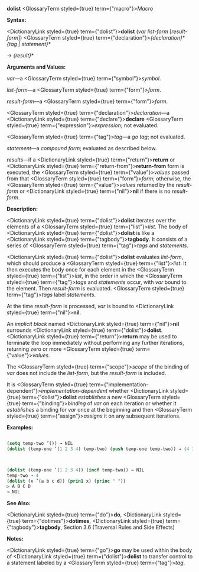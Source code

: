 **dolist** <GlossaryTerm styled={true} term={"macro"}><i>Macro</i></GlossaryTerm> 



**Syntax:** 



<DictionaryLink styled={true} term={"dolist"}><b>dolist</b></DictionaryLink> (*var list-form* [*result-form*]) <GlossaryTerm styled={true} term={"declaration"}><i>\{declaration\}</i></GlossaryTerm>\* *\{tag | statement\}*\* 



*→ \{result\}*\* 



**Arguments and Values:** 



*var*—a <GlossaryTerm styled={true} term={"symbol"}><i>symbol</i></GlossaryTerm>. 



*list-form*—a <GlossaryTerm styled={true} term={"form"}><i>form</i></GlossaryTerm>. 



*result-form*—a <GlossaryTerm styled={true} term={"form"}><i>form</i></GlossaryTerm>. 



<GlossaryTerm styled={true} term={"declaration"}><i>declaration</i></GlossaryTerm>—a <DictionaryLink styled={true} term={"declare"}><b>declare</b></DictionaryLink> <GlossaryTerm styled={true} term={"expression"}><i>expression</i></GlossaryTerm>; not evaluated. 



<GlossaryTerm styled={true} term={"tag"}><i>tag</i></GlossaryTerm>—a *go tag*; not evaluated. 



*statement*—a *compound form*; evaluated as described below. 



*results*—if a <DictionaryLink styled={true} term={"return"}><b>return</b></DictionaryLink> or <DictionaryLink styled={true} term={"return-from"}><b>return-from</b></DictionaryLink> form is executed, the <GlossaryTerm styled={true} term={"value"}><i>values</i></GlossaryTerm> passed from that <GlossaryTerm styled={true} term={"form"}><i>form</i></GlossaryTerm>; otherwise, the <GlossaryTerm styled={true} term={"value"}><i>values</i></GlossaryTerm> returned by the *result-form* or <DictionaryLink styled={true} term={"nil"}><b>nil</b></DictionaryLink> if there is no *result-form*. 



**Description:** 



<DictionaryLink styled={true} term={"dolist"}><b>dolist</b></DictionaryLink> iterates over the elements of a <GlossaryTerm styled={true} term={"list"}><i>list</i></GlossaryTerm>. The body of <DictionaryLink styled={true} term={"dolist"}><b>dolist</b></DictionaryLink> is like a <DictionaryLink styled={true} term={"tagbody"}><b>tagbody</b></DictionaryLink>. It consists of a series of <GlossaryTerm styled={true} term={"tag"}><i>tags</i></GlossaryTerm> and *statements*. 



<DictionaryLink styled={true} term={"dolist"}><b>dolist</b></DictionaryLink> evaluates *list-form*, which should produce a <GlossaryTerm styled={true} term={"list"}><i>list</i></GlossaryTerm>. It then executes the body once for each element in the <GlossaryTerm styled={true} term={"list"}><i>list</i></GlossaryTerm>, in the order in which the <GlossaryTerm styled={true} term={"tag"}><i>tags</i></GlossaryTerm> and *statements* occur, with *var* bound to the element. Then *result-form* is evaluated. <GlossaryTerm styled={true} term={"tag"}><i>tags</i></GlossaryTerm> label *statements*. 



At the time *result-form* is processed, *var* is bound to <DictionaryLink styled={true} term={"nil"}><b>nil</b></DictionaryLink>. 



An *implicit block* named <DictionaryLink styled={true} term={"nil"}><b>nil</b></DictionaryLink> surrounds <DictionaryLink styled={true} term={"dolist"}><b>dolist</b></DictionaryLink>. <DictionaryLink styled={true} term={"return"}><b>return</b></DictionaryLink> may be used to terminate the loop immediately without performing any further iterations, returning zero or more <GlossaryTerm styled={true} term={"value"}><i>values</i></GlossaryTerm>. 



The <GlossaryTerm styled={true} term={"scope"}><i>scope</i></GlossaryTerm> of the binding of *var* does not include the *list-form*, but the *result-form* is included. 



It is <GlossaryTerm styled={true} term={"implementation-dependent"}><i>implementation-dependent</i></GlossaryTerm> whether <DictionaryLink styled={true} term={"dolist"}><b>dolist</b></DictionaryLink> *establishes* a new <GlossaryTerm styled={true} term={"binding"}><i>binding</i></GlossaryTerm> of *var* on each iteration or whether it *establishes* a binding for *var* once at the beginning and then <GlossaryTerm styled={true} term={"assign"}><i>assigns</i></GlossaryTerm> it on any subsequent iterations. 



**Examples:**
```lisp

(setq temp-two ’()) → NIL 
(dolist (temp-one ’(1 2 3 4) temp-two) (push temp-one temp-two)) → (4 3 2 1) (setq temp-two 0) → 0 



(dolist (temp-one ’(1 2 3 4)) (incf temp-two)) → NIL 
temp-two → 4 
(dolist (x ’(a b c d)) (prin1 x) (princ " ")) 
▷ A B C D 
→ NIL 

```
**See Also:** 



<DictionaryLink styled={true} term={"do"}><b>do</b></DictionaryLink>, <DictionaryLink styled={true} term={"dotimes"}><b>dotimes</b></DictionaryLink>, <DictionaryLink styled={true} term={"tagbody"}><b>tagbody</b></DictionaryLink>, Section 3.6 (Traversal Rules and Side Effects) 



**Notes:** 



<DictionaryLink styled={true} term={"go"}><b>go</b></DictionaryLink> may be used within the body of <DictionaryLink styled={true} term={"dolist"}><b>dolist</b></DictionaryLink> to transfer control to a statement labeled by a <GlossaryTerm styled={true} term={"tag"}><i>tag</i></GlossaryTerm>. 